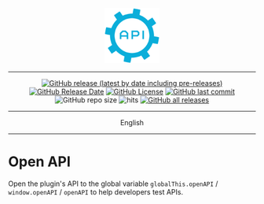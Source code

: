 <div align="center">
<img src="./icon.png" style="width: 8em; height: 8em;">

---
[![GitHub release (latest by date including pre-releases)](https://img.shields.io/github/v/release/Zuoqiu-Yingyi/siyuan-plugin-open-api?include_prereleases&style=flat-square)](https://github.com/Zuoqiu-Yingyi/siyuan-plugin-open-api/releases/latest)
[![GitHub Release Date](https://img.shields.io/github/release-date/Zuoqiu-Yingyi/siyuan-plugin-open-api?style=flat-square)](https://github.com/Zuoqiu-Yingyi/siyuan-plugin-open-api/releases/latest)
[![GitHub License](https://img.shields.io/github/license/Zuoqiu-Yingyi/siyuan-plugin-open-api?style=flat-square)](https://github.com/Zuoqiu-Yingyi/siyuan-plugin-open-api/blob/main/LICENSE)
[![GitHub last commit](https://img.shields.io/github/last-commit/Zuoqiu-Yingyi/siyuan-plugin-open-api?style=flat-square)](https://github.com/Zuoqiu-Yingyi/siyuan-plugin-open-api/commits/main)
![GitHub repo size](https://img.shields.io/github/repo-size/Zuoqiu-Yingyi/siyuan-plugin-open-api?style=flat-square)
![hits](https://hits.b3log.org/Zuoqiu-Yingyi/siyuan-plugin-open-api.svg)
[![GitHub all releases](https://img.shields.io/github/downloads/Zuoqiu-Yingyi/siyuan-plugin-open-api/total?style=flat-square)](https://github.com/Zuoqiu-Yingyi/siyuan-plugin-open-api/releases)

---
English

---
</div>

# Open API

Open the plugin's API to the global variable `globalThis.openAPI` / `window.openAPI` / `openAPI` to help developers test APIs.
